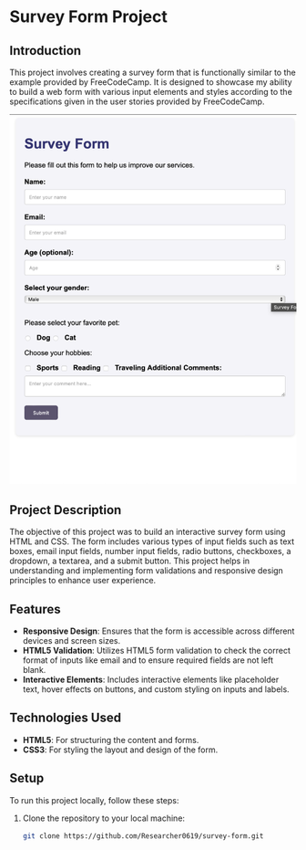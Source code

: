 # Survey Form Project

## Introduction

This project involves creating a survey form that is functionally similar to the example provided by FreeCodeCamp. It is designed to showcase my ability to build a web form with various input elements and styles according to the specifications given in the user stories provided by FreeCodeCamp.

![Survey Form](./survey-form.png)

## Project Description

The objective of this project was to build an interactive survey form using HTML and CSS. The form includes various types of input fields such as text boxes, email input fields, number input fields, radio buttons, checkboxes, a dropdown, a textarea, and a submit button. This project helps in understanding and implementing form validations and responsive design principles to enhance user experience.

## Features

- **Responsive Design**: Ensures that the form is accessible across different devices and screen sizes.
- **HTML5 Validation**: Utilizes HTML5 form validation to check the correct format of inputs like email and to ensure required fields are not left blank.
- **Interactive Elements**: Includes interactive elements like placeholder text, hover effects on buttons, and custom styling on inputs and labels.

## Technologies Used

- **HTML5**: For structuring the content and forms.
- **CSS3**: For styling the layout and design of the form.

## Setup

To run this project locally, follow these steps:

1. Clone the repository to your local machine:

   ```bash
   git clone https://github.com/Researcher0619/survey-form.git
